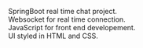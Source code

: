 SpringBoot real time chat project.  
Websocket for real time connection.  
JavaScript for front end developement.  
UI styled in HTML and CSS.
